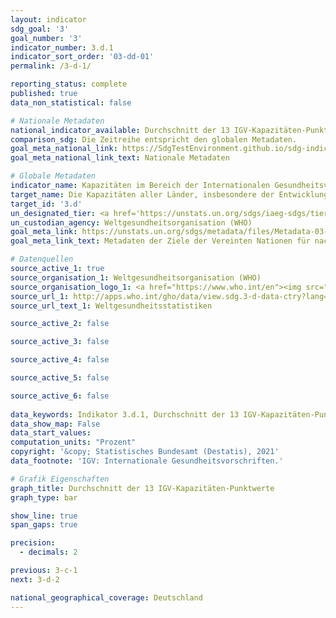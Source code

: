 ```yaml
---
layout: indicator    
sdg_goal: '3'    
goal_number: '3'    
indicator_number: 3.d.1    
indicator_sort_order: '03-dd-01'    
permalink: /3-d-1/    

reporting_status: complete    
published: true    
data_non_statistical: false    

# Nationale Metadaten    
national_indicator_available: Durchschnitt der 13 IGV-Kapazitäten-Punktwerte    
comparison_sdg: Die Zeitreihe entspricht den globalen Metadaten.    
goal_meta_national_link: https://SdgTestEnvironment.github.io/sdg-indicators/public/MetaDe/3.d.1.pdf    
goal_meta_national_link_text: Nationale Metadaten    

# Globale Metadaten    
indicator_name: Kapazitäten im Bereich der Internationalen Gesundheitsvorschriften (IGV) und der Gesundheitsnotfallvorsorge    
target_name: Die Kapazitäten aller Länder, insbesondere der Entwicklungsländer, in den Bereichen Frühwarnung, Risikominderung und Management nationaler und globaler Gesundheitsrisiken stärken    
target_id: '3.d'    
un_designated_tier: <a href='https://unstats.un.org/sdgs/iaeg-sdgs/tier-classification/' title='Klicken Sie hier um weitere Informationen zur UN-Tier-Klassifikation zu erhalten.'  target='_blank'>Tier I</a>    
un_custodian_agency: Weltgesundheitsorganisation (WHO)    
goal_meta_link: https://unstats.un.org/sdgs/metadata/files/Metadata-03-0D-01.pdf    
goal_meta_link_text: Metadaten der Ziele der Vereinten Nationen für nachhaltige Entwicklung    

# Datenquellen
source_active_1: true
source_organisation_1: Weltgesundheitsorganisation (WHO)
source_organisation_logo_1: <a href="https://www.who.int/en"><img src="https://g205sdgs.github.io/sdg-indicators/public/OrgImgDe/who.png" alt="Logo who" style="height:60px; width:148px"/></a>
source_url_1: http://apps.who.int/gho/data/view.sdg.3-d-data-ctry?lang=en
source_url_text_1: Weltgesundheitsstatistiken

source_active_2: false

source_active_3: false

source_active_4: false

source_active_5: false

source_active_6: false
    
data_keywords: Indikator 3.d.1, Durchschnitt der 13 IGV-Kapazitäten-Punktwerte, Weltgesundheitsorganisation (WHO)    
data_show_map: False    
data_start_values:     
computation_units: "Prozent"    
copyright: '&copy; Statistisches Bundesamt (Destatis), 2021'    
data_footnote: 'IGV: Internationale Gesundheitsvorschriften.'    

# Grafik Eigenschaften    
graph_title: Durchschnitt der 13 IGV-Kapazitäten-Punktwerte    
graph_type: bar    

show_line: true
span_gaps: true

precision:
  - decimals: 2    

previous: 3-c-1    
next: 3-d-2    

national_geographical_coverage: Deutschland    
---
```


<span></span>